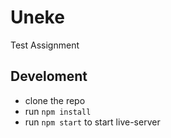 # Uneke

Test Assignment

## Develoment

- clone the repo
- run `npm install`
- run `npm start` to start live-server
